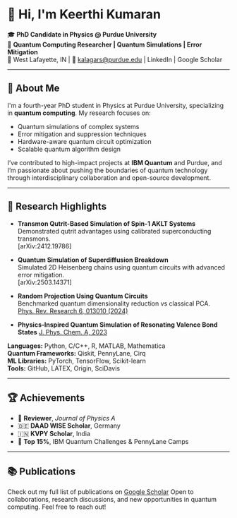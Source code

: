 # 👋 Hi, I'm Keerthi Kumaran

🎓 **PhD Candidate in Physics @ Purdue University**  
🔬 **Quantum Computing Researcher | Quantum Simulations | Error Mitigation**  
📍 West Lafayette, IN | 📧 kalagars@purdue.edu | LinkedIn | Google Scholar

---

## 🧠 About Me

I'm a fourth-year PhD student in Physics at Purdue University, specializing in **quantum computing**. My research focuses on:

- Quantum simulations of complex systems  
- Error mitigation and suppression techniques  
- Hardware-aware quantum circuit optimization  
- Scalable quantum algorithm design

I’ve contributed to high-impact projects at **IBM Quantum** and Purdue, and I’m passionate about pushing the boundaries of quantum technology through interdisciplinary collaboration and open-source development.

---

## 🧪 Research Highlights

- **Transmon Qutrit-Based Simulation of Spin-1 AKLT Systems**  
  Demonstrated qutrit advantages using calibrated superconducting transmons.  
  [arXiv:2412.19786]

- **Quantum Simulation of Superdiffusion Breakdown**  
  Simulated 2D Heisenberg chains using quantum circuits with advanced error mitigation.  
  [arXiv:2503.14371]

- **Random Projection Using Quantum Circuits**  
  Benchmarked quantum dimensionality reduction vs classical PCA.  
  [Phys. Rev. Research 6, 013010 (2024)](https://journals.aps.org/prresearch/abstract/10.1103/PhysRevResearch)

- **Physics‑Inspired Quantum Simulation of Resonating Valence Bond States**
  [J. Phys. Chem. A, 2023](https://pubs.acs.org/doi)
  
**Languages:** Python, C/C++, R, MATLAB, Mathematica  
**Quantum Frameworks:** Qiskit, PennyLane, Cirq  
**ML Libraries:** PyTorch, TensorFlow, Scikit-learn  
**Tools:** GitHub, LATEX, Origin, SciDavis

---

## 🏆 Achievements

- 🥇 **Reviewer**, *Journal of Physics A*  
- 🇩🇪 **DAAD WISE Scholar**, Germany  
- 🇮🇳 **KVPY Scholar**, India  
- 🧠 **Top 15%**, IBM Quantum Challenges & PennyLane Camps

---

## 📚 Publications

Check out my full list of publications on [Google Scholar](https://scholar.google.com/citations?)
Open to collaborations, research discussions, and new opportunities in quantum computing. Feel free to reach out!

